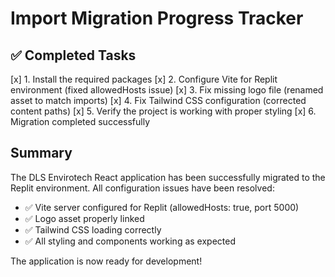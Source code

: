 # Import Migration Progress Tracker

## ✅ Completed Tasks

[x] 1. Install the required packages
[x] 2. Configure Vite for Replit environment (fixed allowedHosts issue)
[x] 3. Fix missing logo file (renamed asset to match imports)
[x] 4. Fix Tailwind CSS configuration (corrected content paths)
[x] 5. Verify the project is working with proper styling
[x] 6. Migration completed successfully

## Summary

The DLS Envirotech React application has been successfully migrated to the Replit environment. All configuration issues have been resolved:

- ✅ Vite server configured for Replit (allowedHosts: true, port 5000)
- ✅ Logo asset properly linked
- ✅ Tailwind CSS loading correctly
- ✅ All styling and components working as expected

The application is now ready for development!
